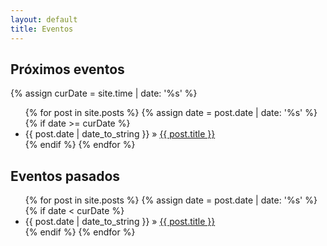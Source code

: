 ```yaml
---
layout: default
title: Eventos
---
```


## Próximos eventos

{% assign curDate = site.time | date: '%s' %}

<ul>
{% for post in site.posts %}
    {% assign date = post.date | date: '%s' %}
    {% if date >= curDate %}
        <li><span>{{ post.date | date_to_string }}</span> &raquo; <a href="{{ post.url }}">{{ post.title }}</a></li>
    {% endif %}
{% endfor %}
</ul>

## Eventos pasados

<ul>
{% for post in site.posts %}
    {% assign date = post.date | date: '%s' %}
    {% if date < curDate %}
        <li><span>{{ post.date | date_to_string }}</span> &raquo; <a href="{{ post.url }}">{{ post.title }}</a></li>
    {% endif %}
{% endfor %}
</ul>